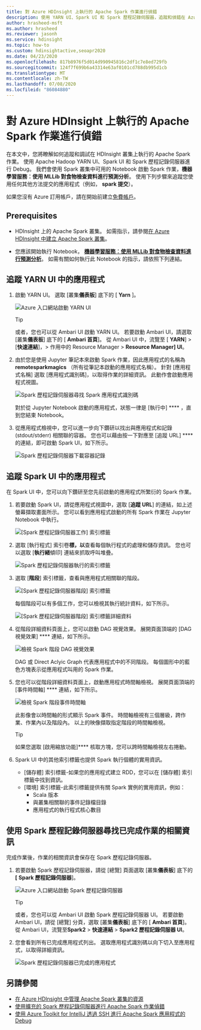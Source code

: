 ```yaml
---
title: 對 Azure HDInsight 上執行的 Apache Spark 作業進行偵錯
description: 使用 YARN UI、Spark UI 和 Spark 歷程記錄伺服器，追蹤和偵錯在 Azure HDInsight 中的 Spark 叢集上執行的作業
author: hrasheed-msft
ms.author: hrasheed
ms.reviewer: jasonh
ms.service: hdinsight
ms.topic: how-to
ms.custom: hdinsightactive,seoapr2020
ms.date: 04/23/2020
ms.openlocfilehash: 817b8976f5d014d990945816c2df1c7e8ed729fb
ms.sourcegitcommit: 124f7f699b6a43314e63af0101cd788db995d1cb
ms.translationtype: MT
ms.contentlocale: zh-TW
ms.lasthandoff: 07/08/2020
ms.locfileid: "86084880"
---
```

# <a name="debug-apache-spark-jobs-running-on-azure-hdinsight"></a>對 Azure HDInsight 上執行的 Apache Spark 作業進行偵錯

在本文中，您將瞭解如何追蹤和調試在 HDInsight 叢集上執行的 Apache Spark 作業。 使用 Apache Hadoop YARN UI、Spark UI 和 Spark 歷程記錄伺服器進行 Debug。 我們會使用 Spark 叢集中可用的 Notebook 啟動 Spark 作業，**機器學習服務︰使用 MLLib 對食物檢查資料進行預測分析**。 使用下列步驟來追蹤您使用任何其他方法提交的應用程式（例如， **spark 提交**）。

如果您沒有 Azure 訂用帳戶，請在開始前建立[免費帳戶](https://azure.microsoft.com/free/?WT.mc_id=A261C142F)。

## <a name="prerequisites"></a>Prerequisites

* HDInsight 上的 Apache Spark 叢集。 如需指示，請參閱[在 Azure HDInsight 中建立 Apache Spark 叢集](apache-spark-jupyter-spark-sql.md)。

* 您應該開始執行 Notebook， **[機器學習服務︰使用 MLLib 對食物檢查資料進行預測分析](apache-spark-machine-learning-mllib-ipython.md)**。 如需有關如何執行此 Notebook 的指示，請依照下列連結。  

## <a name="track-an-application-in-the-yarn-ui"></a>追蹤 YARN UI 中的應用程式

1. 啟動 YARN UI。 選取 [叢集**儀表板**] 底下的 [ **Yarn** ]。

    ![Azure 入口網站啟動 YARN UI](./media/apache-spark-job-debugging/launch-apache-yarn-ui.png)

   > [!TIP]  
   > 或者，您也可以從 Ambari UI 啟動 YARN UI。 若要啟動 Ambari UI，請選取 [叢集**儀表板**] 底下的 [ **Ambari 首頁**]。 從 Ambari UI 中，流覽至 [ **YARN**]  >  [**快速連結**]，> 作用中的 Resource Manager > **Resource Manager] UI**。

2. 由於您是使用 Jupyter 筆記本來啟動 Spark 作業，因此應用程式的名稱為**remotesparkmagics** （所有從筆記本啟動的應用程式名稱）。 針對 [應用程式名稱] 選取 [應用程式識別碼]，以取得作業的詳細資訊。 此動作會啟動應用程式視圖。

    ![Spark 歷程記錄伺服器尋找 Spark 應用程式識別碼](./media/apache-spark-job-debugging/find-application-id1.png)

    對於從 Jupyter Notebook 啟動的應用程式，狀態一律是 [執行中] **** ，直到您結束 Notebook。

3. 從應用程式檢視中，您可以進一步向下鑽研以找出與應用程式和記錄 (stdout/stderr) 相關聯的容器。 您也可以藉由按一下對應至 [追蹤 URL] **** 的連結，即可啟動 Spark UI，如下所示。

    ![Spark 歷程記錄伺服器下載容器記錄](./media/apache-spark-job-debugging/download-container-logs.png)

## <a name="track-an-application-in-the-spark-ui"></a>追蹤 Spark UI 中的應用程式

在 Spark UI 中，您可以向下鑽研至您先前啟動的應用程式所繁衍的 Spark 作業。

1. 若要啟動 Spark UI，請從應用程式視圖中，選取 [**追蹤 URL**] 的連結，如上述螢幕擷取畫面所示。 您可以看到應用程式啟動的所有 Spark 作業在 Jupyter Notebook 中執行。

    ![[Spark 歷程記錄伺服器工作] 索引標籤](./media/apache-spark-job-debugging/view-apache-spark-jobs.png)

2. 選取 [執行程式] 索引卷**標，以**查看每個執行程式的處理和儲存資訊。 您也可以選取 [**執行緒**傾印] 連結來抓取呼叫堆疊。

    ![Spark 歷程記錄伺服器執行的索引標籤](./media/apache-spark-job-debugging/view-spark-executors.png)

3. 選取 [**階段**] 索引標籤，查看與應用程式相關聯的階段。

    ![[Spark 歷程記錄伺服器階段] 索引標籤](./media/apache-spark-job-debugging/view-apache-spark-stages.png "檢視 Spark 階段")

    每個階段可以有多個工作，您可以檢視其執行統計資料，如下所示。

    ![[Spark 歷程記錄伺服器階段] 索引標籤詳細資料](./media/apache-spark-job-debugging/view-spark-stages-details.png "觀看 Spark 階段詳細資料")

4. 從階段詳細資料頁面上，您可以啟動 DAG 視覺效果。 展開頁面頂端的 [DAG 視覺效果] **** 連結，如下所示。

    ![檢視 Spark 階段 DAG 視覺效果](./media/apache-spark-job-debugging/view-spark-stages-dag-visualization.png)

    DAG 或 Direct Aclyic Graph 代表應用程式中的不同階段。 每個圖形中的藍色方塊表示從應用程式叫用的 Spark 作業。

5. 您也可以從階段詳細資料頁面上，啟動應用程式時間軸檢視。 展開頁面頂端的 [事件時間軸] **** 連結，如下所示。

    ![檢視 Spark 階段事件時間軸](./media/apache-spark-job-debugging/view-spark-stages-event-timeline.png)

    此影像會以時間軸的形式顯示 Spark 事件。 時間軸檢視有三個層級，跨作業、作業內以及階段內。 以上的映像擷取指定階段的時間軸檢視。

   > [!TIP]  
   > 如果您選取 [啟用縮放功能]**** 核取方塊，您可以跨時間軸檢視左右捲動。

6. Spark UI 中的其他索引標籤也提供 Spark 執行個體的實用資訊。

   * [儲存體] 索引標籤-如果您的應用程式建立 RDD，您可以在 [儲存體] 索引標籤中找到資訊。
   * [環境] 索引標籤-此索引標籤提供有關 Spark 實例的實用資訊，例如：
     * Scala 版本
     * 與叢集相關聯的事件記錄檔目錄
     * 應用程式的執行程式核心數目

## <a name="find-information-about-completed-jobs-using-the-spark-history-server"></a>使用 Spark 歷程記錄伺服器尋找已完成作業的相關資訊

完成作業後，作業的相關資訊會保存在 Spark 歷程記錄伺服器。

1. 若要啟動 Spark 歷程記錄伺服器，請從 [總覽] 頁面選取 [叢集**儀表板**] 底下的 **[** **Spark 歷程記錄伺服器**]。

    ![Azure 入口網站啟動 Spark 歷程記錄伺服器](./media/apache-spark-job-debugging/launch-spark-history-server.png "啟動 Spark 歷程記錄 Server1")

   > [!TIP]  
   > 或者，您也可以從 Ambari UI 啟動 Spark 歷程記錄伺服器 UI。 若要啟動 Ambari UI，請從 [總覽] 分頁，選取 [叢集**儀表板**] 底下的 [ **Ambari 首頁**]。 從 Ambari UI，流覽至**Spark2**  >  **快速連結**  >  **Spark2 歷程記錄伺服器 UI**。

2. 您會看到所有已完成應用程式列出。 選取應用程式識別碼以向下切入至應用程式，以取得詳細資訊。

    ![Spark 歷程記錄伺服器已完成的應用程式](./media/apache-spark-job-debugging/view-completed-applications.png "啟動 Spark 歷程記錄 Server2")

## <a name="see-also"></a>另請參閱

* [在 Azure HDInsight 中管理 Apache Spark 叢集的資源](apache-spark-resource-manager.md)
* [使用擴充的 Spark 歷程記錄伺服器進行 Apache Spark 作業偵錯](apache-azure-spark-history-server.md)
* [使用 Azure Toolkit for IntelliJ 透過 SSH 進行 Apache Spark 應用程式的 Debug](apache-spark-intellij-tool-debug-remotely-through-ssh.md)

